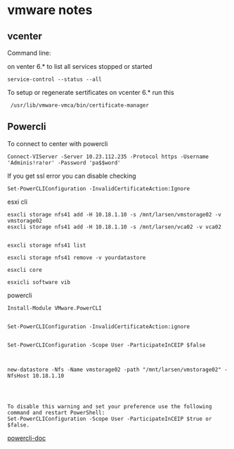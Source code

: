 
# vmware notes 


## vcenter

Command line: 

on venter 6.* to list all services stopped or started 

```
service-control --status --all 
```

To setup or regenerate sertificates on vcenter 6.* run this 

```
 /usr/lib/vmware-vmca/bin/certificate-manager
```


## Powercli

To connect to center with powercli

```
Connect-VIServer -Server 10.23.112.235 -Protocol https -Username 'Adminis!ra!or' -Password 'pa$$word'
```
If you get ssl error you can disable checking 
```
Set-PowerCLIConfiguration -InvalidCertificateAction:Ignore
```

esxi cli

```
esxcli storage nfs41 add -H 10.18.1.10 -s /mnt/larsen/vmstorage02 -v vmstorage02
esxcli storage nfs41 add -H 10.18.1.10 -s /mnt/larsen/vca02 -v vca02


esxcli storage nfs41 list

esxcli storage nfs41 remove -v yourdatastore

esxcli core

esxicli software vib

```


powercli 

```
Install-Module VMware.PowerCLI


Set-PowerCLIConfiguration -InvalidCertificateAction:ignore


Set-PowerCLIConfiguration -Scope User -ParticipateInCEIP $false



new-datastore -Nfs -Name vmstorage02 -path "/mnt/larsen/vmstorage02" -NfsHost 10.18.1.10




To disable this warning and set your preference use the following command and restart PowerShell: 
Set-PowerCLIConfiguration -Scope User -ParticipateInCEIP $true or $false.

```



[powercli-doc](https://code.vmware.com/docs/11860/powercli-12-0-0-user-s-guide/GUID-FDB2591C-121E-40F9-AD83-317E7DF9B704.html)
